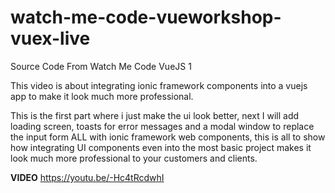 # watch-me-code-vueworkshop-vuex-live
Source Code From Watch Me Code VueJS 1

This video is about integrating ionic framework components into a vuejs app to make it look much more professional.

This is the first part where i just make the ui look better, next I will add loading screen, toasts for error messages and a modal window to replace the input form ALL with ionic framework web components, this is all to show how integrating UI components even into the most basic project makes it look much more professional to your customers and clients.

**VIDEO** https://youtu.be/-Hc4tRcdwhI
